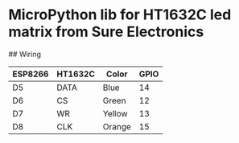 # MicroPython lib for HT1632C led matrix from Sure Electronics

## Wiring

| ESP8266 | HT1632C | Color  | GPIO |
|---------|---------|--------|------|
| D5      | DATA    | Blue   | 14   |
| D6      | CS      | Green  | 12   |
| D7      | WR      | Yellow | 13   |
| D8      | CLK     | Orange | 15   |

